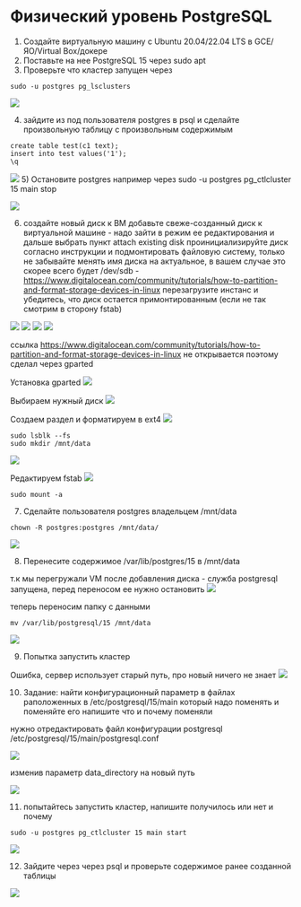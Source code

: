 # Физический уровень PostgreSQL
1) Создайте виртуальную машину c Ubuntu 20.04/22.04 LTS в GCE/ЯО/Virtual Box/докере
2) Поставьте на нее PostgreSQL 15 через sudo apt
3) Проверьте что кластер запущен через
``` text
sudo -u postgres pg_lsclusters
```
![](files/3.png)

4) зайдите из под пользователя postgres в psql и сделайте произвольную таблицу с произвольным содержимым
``` text
create table test(c1 text);
insert into test values('1');
\q
```
![](files/4.png)
5) Остановите postgres например через sudo -u postgres pg_ctlcluster 15 main stop

![](files/5.png)

6) создайте новый диск к ВМ
добавьте свеже-созданный диск к виртуальной машине - надо зайти в режим ее редактирования и дальше выбрать пункт attach existing disk
проинициализируйте диск согласно инструкции и подмонтировать файловую систему, только не забывайте менять имя диска на актуальное, 
в вашем случае это скорее всего будет /dev/sdb - https://www.digitalocean.com/community/tutorials/how-to-partition-and-format-storage-devices-in-linux
перезагрузите инстанс и убедитесь, что диск остается примонтированным (если не так смотрим в сторону fstab)

![](files/6_1.png)
![](files/6_2.png)
![](files/6_3.png)
![](files/6_4.png)

ссылка https://www.digitalocean.com/community/tutorials/how-to-partition-and-format-storage-devices-in-linux не открывается
поэтому сделал через gparted

Установка gparted
![](files/6_5.png)

Выбираем нужный диск
![](files/6_6.png)

Cоздаем раздел и форматируем в ext4
![](files/6_7.png)

``` text
sudo lsblk --fs
sudo mkdir /mnt/data
```
![](files/6_9.png)

Редактируем fstab
![](files/6_10.png)

``` text
sudo mount -a
```

7) Cделайте пользователя postgres владельцем /mnt/data
``` text  
chown -R postgres:postgres /mnt/data/
```
![](files/7.png)

8) Перенесите содержимое /var/lib/postgres/15 в /mnt/data

т.к мы перегружали VM после добавления диска - служба postgresql запущена, перед переносом ее нужно остановить
![](files/7_2.png)

теперь переносим папку с данными

``` text  
mv /var/lib/postgresql/15 /mnt/data
```
![](files/8.png)

9) Попытка запустить кластер

Ошибка, сервер использует старый путь, про новый ничего не знает
![](files/8.png)

10) Задание: найти конфигурационный параметр в файлах раположенных в /etc/postgresql/15/main который надо поменять и поменяйте его
напишите что и почему поменяли

нужно отредактировать файл конфигурации postgresql /etc/postgresql/15/main/postgresql.conf

![](files/10.png)

изменив параметр data_directory на новый путь

![](files/10_2.png)

11) попытайтесь запустить кластер, напишите получилось или нет и почему
``` text  
sudo -u postgres pg_ctlcluster 15 main start
```

![](files/11.png)

12) Зайдите через через psql и проверьте содержимое ранее созданной таблицы

![](files/12.png)
